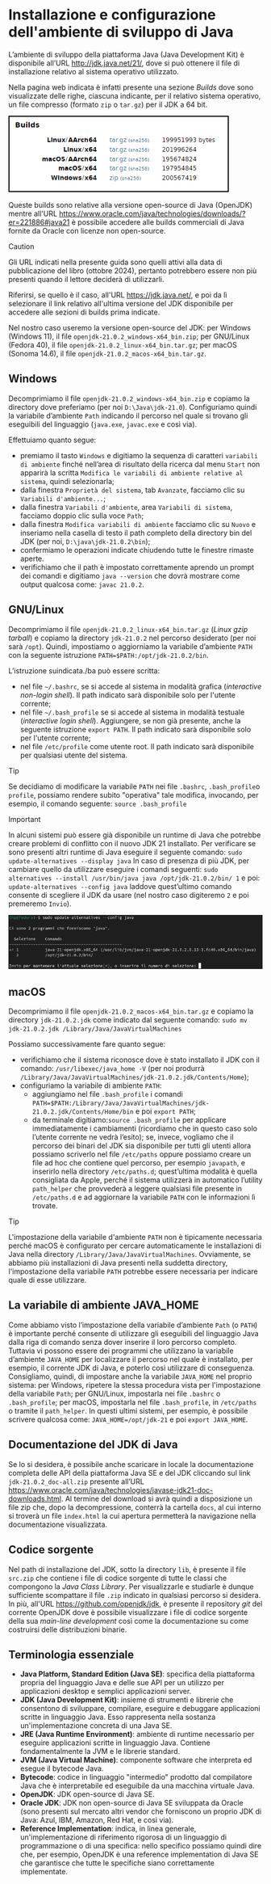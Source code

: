 # Installazione e configurazione dell'ambiente di sviluppo di Java

L’ambiente di sviluppo della piattaforma Java (Java Development Kit) è disponibile all’URL http://jdk.java.net/21/, dove si può ottenere il file di installazione relativo al sistema operativo utilizzato.

Nella pagina web indicata è infatti presente una sezione *Builds* dove sono visualizzate delle righe, ciascuna indicante, per il relativo sistema operativo, un file compresso (formato `zip` o `tar.gz`) per il JDK a 64 bit.

![alt text](JDK_Download.png)

Queste builds sono relative alla versione open-source di Java (OpenJDK) mentre all'URL https://www.oracle.com/java/technologies/downloads/?er=221886#java21 è possibile
accedere alle builds commerciali di Java fornite da Oracle con licenze non open-source.

> [!CAUTION]
> Gli URL indicati nella presente guida sono quelli attivi alla data di pubblicazione del libro (ottobre 2024), pertanto potrebbero essere non più presenti quando il lettore deciderà di utilizzarli.
>
> Riferirsi, se quello è il caso, all'URL https://jdk.java.net/, e poi da lì selezionare il link relativo all'ultima versione del JDK disponibile per accedere alle sezioni di builds prima indicate.

Nel nostro caso useremo la versione open-source del JDK: per Windows (Windows 11), il file `openjdk-21.0.2_windows-x64_bin.zip`; per GNU/Linux (Fedora 40), il file `openjdk-21.0.2_linux-x64_bin.tar.gz`; per macOS (Sonoma 14.6), il file `openjdk-21.0.2_macos-x64_bin.tar.gz`.

## Windows

Decomprimiamo il file `openjdk-21.0.2_windows-x64_bin.zip` e copiamo la directory dove preferiamo (per noi `D:\Java\jdk-21.0`).
Configuriamo quindi la variabile d’ambiente `Path` indicando il percorso nel quale si trovano gli eseguibili del linguaggio (`java.exe`, `javac.exe` e così via).

Effettuiamo quanto segue:

- premiamo il tasto `Windows` e digitiamo la sequenza di caratteri `variabili di ambiente` finché nell’area di risultato della ricerca dal menu `Start` non apparirà la scritta `Modifica le variabili di ambiente relative al sistema`, quindi selezionarla;
- dalla finestra `Proprietà del sistema`, tab `Avanzate`, facciamo clic su `Variabili d'ambiente...`;
- dalla finestra `Variabili d'ambiente`, area `Variabili di sistema`, facciamo doppio clic sulla voce `Path`;
- dalla finestra `Modifica variabili di ambiente` facciamo clic su `Nuovo` e inseriamo nella casella di testo il path completo della directory bin del JDK (per noi, `D:\java\jdk-21.0.2\bin`);
- confermiamo le operazioni indicate chiudendo tutte le finestre rimaste aperte.
- verifichiamo che il path è impostato correttamente aprendo un prompt dei comandi e digitiamo `java --version` che dovrà mostrare come output qualcosa come: `javac 21.0.2`.

## GNU/Linux

Decomprimiamo il file `openjdk-21.0.2_linux-x64_bin.tar.gz` (*Linux gzip tarball*) e copiamo la directory `jdk-21.0.2` nel percorso desiderato (per noi sarà `/opt`). Quindi, impostiamo o aggiorniamo la variabile d’ambiente `PATH` con la seguente istruzione `PATH=$PATH:/opt/jdk-21.0.2/bin`.

L’istruzione suindicata./ba  può essere scritta:

- nel file `~/.bashrc`, se si accede al sistema in modalità grafica (*interactive non-login shell*). Il path indicato sarà disponibile solo per l'utente corrente;
- nel file `~/.bash_profile` se si accede al sistema in modalità testuale (*interactive login shell*). Aggiungere, se non già presente, anche la seguente istruzione `export PATH`. Il path indicato sarà disponibile solo per l'utente corrente;
- nel file `/etc/profile` come utente root. Il path indicato sarà disponibile per qualsiasi utente del sistema.

> [!TIP]
> Se decidiamo di modificare la variabile `PATH` nei file `.bashrc`, `.bash_profile`o `profile`, possiamo rendere subito "operativa" tale modifica, invocando, per esempio, il comando seguente:
>  `source .bash_profile`


> [!IMPORTANT]
> In alcuni sistemi può essere già disponibile un runtime di Java che potrebbe creare problemi di conflitto con il nuovo JDK 21 installato.
> Per verificare se sono presenti altri runtime di Java eseguire il seguente comando:
> `sudo update-alternatives --display java`
> In caso di presenza di più JDK, per cambiare quello da utilizzare eseguire i comandi seguenti:
> `sudo alternatives --install /usr/bin/java java /opt/jdk-21.0.2/bin/ 1` 
> e poi:
> `update-alternatives --config java` 
> laddove quest’ultimo comando consente di scegliere il JDK da usare (nel nostro caso digiteremo `2` e poi premeremo `Invio`).

![alt text](Java_Alt.png)

## macOS

Decomprimiamo il file `openjdk-21.0.2_macos-x64_bin.tar.gz` e copiamo la directory `jdk-21.0.2.jdk` come indicato dal seguente comando:
`sudo mv jdk-21.0.2.jdk /Library/Java/JavaVirtualMachines`

Possiamo successivamente fare quanto segue:

- verifichiamo che il sistema riconosce dove è stato installato il JDK con il comando:
`/usr/libexec/java_home -V`
(per noi produrrà `/Library/Java/JavaVirtualMachines/jdk-21.0.2.jdk/Contents/Home`);
- configuriamo la variabile di ambiente `PATH`: 
  - aggiungiamo nel file `.bash_profile` i comandi `PATH=$PATH:/Library/Java/JavaVirtualMachines/jdk-21.0.2.jdk/Contents/Home/bin` e poi `export PATH`;
  - da terminale digitiamo:`source .bash_profile` per applicare immediatamente i cambiamenti (ricordiamo che in questo caso solo l’utente corrente ne vedrà l’esito); se, invece, vogliamo che il percorso dei binari del JDK sia disponibile per tutti gli utenti allora possiamo scriverlo nel file `/etc/paths` oppure possiamo creare un file ad hoc che contiene quel percorso, per esempio `javapath`, e inserirlo nella directory `/etc/paths.d`; quest’ultima modalità è quella consigliata da Apple, perché il sistema utilizzerà in automatico l’utility `path_helper` che provvederà a leggere qualsiasi file presente in `/etc/paths.d` e ad aggiornare la variabile `PATH` con le informazioni lì trovate.

> [!TIP]
> L'impostazione della variabile d'ambiente `PATH` non è tipicamente necessaria perché macOS è configurato per cercare automaticamente le installazioni di Java nella directory `/Library/Java/JavaVirtualMachines`. Ovviamente, se abbiamo più installazioni di Java presenti nella suddetta directory, l'impostazione della variabile `PATH` potrebbe essere necessaria per indicare quale di esse utilizzare.
  
## La variabile di ambiente JAVA_HOME

Come abbiamo visto l’impostazione della variabile d’ambiente `Path` (o `PATH`) è importante perché consente di utilizzare gli eseguibili del linguaggio Java dalla riga di comando senza dover inserire il loro percorso completo. Tuttavia vi possono essere dei programmi che utilizzano la variabile d’ambiente `JAVA_HOME` per localizzare il percorso nel quale è installato, per esempio, il corrente JDK di Java, e poterlo così utilizzare di conseguenza. Consigliamo, quindi, di impostare anche la variabile `JAVA_HOME` nel proprio sistema: per Windows, ripetere la stessa procedura vista per l'impostazione della variabile `Path`; per GNU/Linux, impostarla nei file `.bashrc` o `.bash_profile`; per macOS, impostarla nel file `.bash_profile`, in `/etc/paths` o tramite il `path_helper`.  In questi ultimi sistemi, per esempio, è possibile scrivere qualcosa come: `JAVA_HOME=/opt/jdk-21` e poi `export JAVA_HOME`.

## Documentazione del JDK di Java

Se lo si desidera, è possibile anche scaricare in locale la documentazione completa delle API della piattaforma Java SE e del JDK cliccando sul link `jdk-21.0.2_doc-all.zip` presente all’URL https://www.oracle.com/java/technologies/javase-jdk21-doc-downloads.html. Al termine del download si avrà quindi a disposizione un file zip che, dopo la decompressione, conterrà la cartella `docs`, al cui interno si troverà un file `index.html` la cui apertura permetterà la navigazione nella documentazione visualizzata.

## Codice sorgente

Nel path di installazione del JDK, sotto la directory `lib`, è presente il file `src.zip` che contiene i file di codice sorgente di tutte le classi che compongono la *Java Class Library*. Per visualizzarle e studiarle è dunque sufficiente scompattare il file `.zip` indicato in qualsiasi percorso si desidera. In più, all'URL https://github.com/openjdk/jdk, è presente il repository *git* del corrente OpenJDK dove è possibile visualizzare i file di codice sorgente della sua *main-line development* così come la documentazione su come costruirsi delle distribuzioni binarie.

## Terminologia essenziale

- **Java Platform, Standard Edition (Java SE)**: specifica della piattaforma propria del linguaggio Java e delle sue API per un utilizzo per applicazioni desktop e semplici applicazioni server.
- **JDK (Java Development Kit)**: insieme di strumenti e librerie che consentono di sviluppare, compilare, eseguire e debuggare applicazioni scritte in linguaggio Java. Esso rappresenta nella sostanza un'implementazione concreta di una Java SE.
- **JRE (Java Runtime Environment)**: ambiente di runtime necessario per eseguire applicazioni scritte in linguaggio Java. Contiene fondamentalmente la JVM e le librerie standard.
- **JVM (Java Virtual Machine)**: componente software che interpreta ed esegue il bytecode Java.
- **Bytecode**: codice in linguaggio "intermedio" prodotto dal compilatore Java che è interpretabile ed eseguibile da una macchina virtuale Java.
- **OpenJDK**: JDK open-source di Java SE.
- **Oracle JDK**: JDK non open-source di Java SE sviluppata da Oracle (sono presenti sul mercato altri vendor che forniscono un proprio JDK di Java: Azul, IBM, Amazon, Red Hat, e così via).
- **Reference Implementation**: indica, in linea generale, un'implementazione di riferimento rigorosa di un linguaggio di programmazione o di una specifica: nello specifico possiamo quindi dire che, per esempio, OpenJDK è una reference implementation di Java SE che garantisce che tutte le specifiche siano correttamente implementate.
